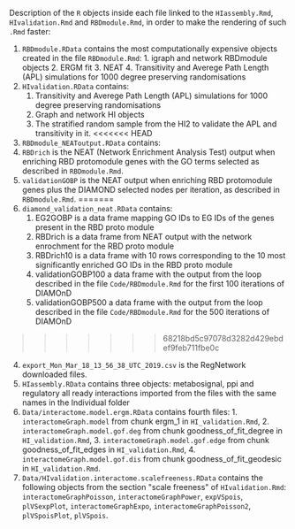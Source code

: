Description of the `R` objects inside each file linked to the `HIassembly.Rmd`, `HIvalidation.Rmd` and `RBDmodule.Rmd`, in order to make the rendering of such `.Rmd` faster:

1. `RBDmodule.RData` contains the most computationally expensive objects created in the file `RBDmodule.Rmd`:
    	1. igraph and network RBDmodule objects
	2. ERGM fit
	3. NEAT
	4. Transitivity and Averege Path Length (APL) simulations for 1000 degree preserving randomisations
2. `HIvalidation.RData` contains:
	1. Transitivity and Averege Path Length (APL) simulations for 1000 degree preserving randomisations
	2. Graph and network HI objects
	3. The stratified random sample from the HI2 to validate the APL and transitivity in it.
<<<<<<< HEAD
3. `RBDmodule_NEAToutput.RData` contains:
  1. `RBDrich` is the NEAT (Network Enrichment Analysis Test) output when enriching RBD protomodule genes with the GO terms selected as described in `RBDmodule.Rmd`.
  2. `validationGOBP` is the NEAT output when enriching RBD protomodule genes plus the DIAMOND selected nodes per iteration, as described in `RBDmodule.Rmd`.
=======
3. `diamond_validation_neat.RData` contains:
    1. EG2GOBP is a data frame mapping GO IDs to EG IDs of the genes present in the RBD proto module
    2. RBDrich is a data frame from NEAT output with the network enrochment for the RBD proto module
    3. RBDrich10 is a data frame with 10 rows corresponding to the 10 most significantly enriched GO IDs in the RBD proto module
    4. validationGOBP100 a data frame with the output from the loop described in the file `Code/RBDmodule.Rmd` for the first 100 iterations of DIAMOnD
    5. validationGOBP500 a data frame with the output from the loop described in the file `Code/RBDmodule.Rmd` for the 500 iterations of DIAMOnD
>>>>>>> 68218bd5c97078d3282d429ebdef9feb711fbe0c
4. `export_Mon_Mar_18_13_56_38_UTC_2019.csv` is the RegNetwork downloaded files.
5. `HIassembly.RData` contains three objects: metabosignal, ppi and regulatory all ready interactions imported from the files with the same names in the Individual folder
6. `Data/interactome.model.ergm.RData` contains fourth files: 1. `interactomeGraph.model` from chunk ergm_1 in `HI_validation.Rmd`, 2. `interactomeGraph.model.gof.deg` from chunk goodness_of_fit_degree in `HI_validation.Rmd`, 3. `interactomeGraph.model.gof.edge` from chunk goodness_of_fit_edges in `HI_validation.Rmd`, 4. `interactomeGraph.model.gof.dis` from chunk goodness_of_fit_geodesic in `HI_validation.Rmd`.
7. `Data/HIvalidation.interactome.scalefreeness.RData` contains the following objects from the section "scale freeness" of `HIvalidation.Rmd`: `interactomeGraphPoisson`, `interactomeGraphPower`, `expVSpois`, `plVSexpPlot`, `interactomeGraphExpo`, `interactomeGraphPoisson2`, `plVSpoisPlot`, `plVSpois`.
